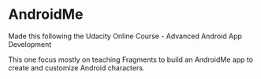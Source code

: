 # AndroidMe
Made this following the Udacity Online Course - Advanced Android App Development

This one focus mostly on teaching Fragments to build an AndroidMe app to create and customize Android characters.
